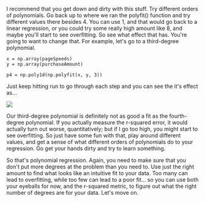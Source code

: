 I recommend that you get down and dirty with this stuff. Try different orders of polynomials. Go back up to where we ran the polyfit() function and try different values there besides 4. You can use 1, and that would go back to a linear regression, or you could try some really high amount like 8, and maybe you'll start to see overfitting. So see what effect that has. You're going to want to change that. For example, let's go to a third-degree polynomial.

```
x = np.array(pageSpeeds)
y = np.array(purchaseAmount)

p4 = np.poly1d(np.polyfit(x, y, 3))  
```

Just keep hitting run to go through each step and you can see the it's effect as...

![](https://github.com/fenago/katacoda-scenarios/raw/master/datascience-machine-learning/datascience-machine-learning-chapter-04/9.png)

Our third-degree polynomial is definitely not as good a fit as the fourth-degree polynomial. If you actually measure the r-squared error, it would actually turn out worse, quantitatively; but if I go too high, you might start to see overfitting. So just have some fun with that, play around different values, and get a sense of what different orders of polynomials do to your regression. Go get your hands dirty and try to learn something.

So that's polynomial regression. Again, you need to make sure that you don't put more degrees at the problem than you need to. Use just the right amount to find what looks like an intuitive fit to your data. Too many can lead to overfitting, while too few can lead to a poor fit... so you can use both your eyeballs for now, and the r-squared metric, to figure out what the right number of degrees are for your data. Let's move on.

